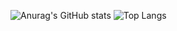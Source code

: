 ![Anurag's GitHub stats](https://github-readme-stats.vercel.app/api?username=Stetics&show_icons=true&theme=radical)
![Top Langs](https://github-readme-stats.vercel.app/api/top-langs/?Stetics=anuraghazra)

